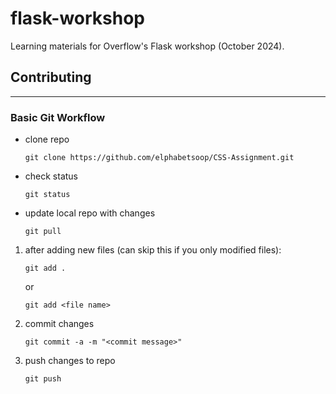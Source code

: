 # flask-workshop

Learning materials for Overflow's Flask workshop (October 2024).

## Contributing

---------------------
### Basic Git Workflow
* clone repo
   ```
  git clone https://github.com/elphabetsoop/CSS-Assignment.git
   ```
* check status
  ```
  git status
  ```
* update local repo with changes
  ```
  git pull
  ```
   
1. after adding new files (can skip this if you only modified files):
   ```
   git add .
   ```
   or
   ```
   git add <file name>
   ```
2. commit changes
   ```
   git commit -a -m "<commit message>"
   ```
3. push changes to repo
   ```
   git push
   ```
